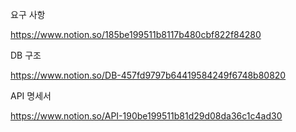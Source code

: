 요구 사항

https://www.notion.so/185be199511b8117b480cbf822f84280

DB 구조

https://www.notion.so/DB-457fd9797b64419584249f6748b80820

API 명세서

https://www.notion.so/API-190be199511b81d29d08da36c1c4ad30
